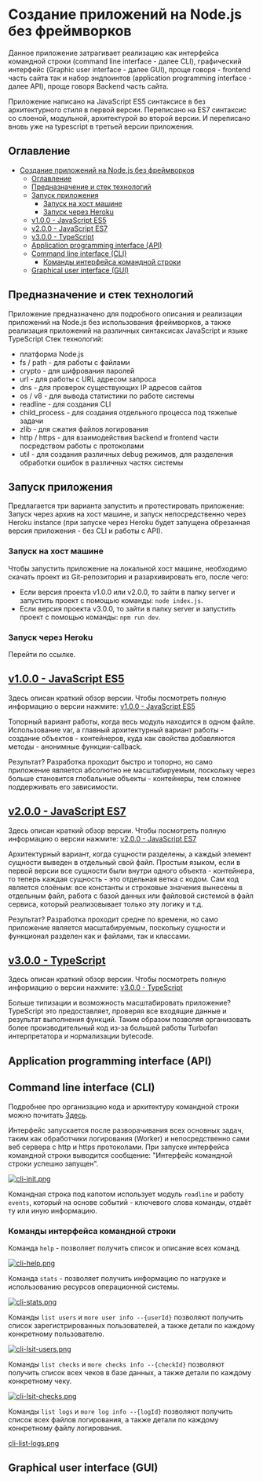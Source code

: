 # Создание приложений на Node.js без фреймворков

Данное приложение затрагивает реализацию как интерфейса командной строки (command line interface - далее CLI), графический
интерфейс (Graphic user interface - далее GUI), проще говоря - frontend часть сайта так и набор эндпоинтов (application programming interface - далее API), 
проще говоря Backend часть сайта.

Приложение написано на JavaScript ES5 синтаксисе в без архитектурного стиля в первой версии. Переписано на ES7 синтаксис
со слоеной, модульной, архитектурой во второй версии. И переписано вновь уже на typescript в третьей версии приложения.

## Оглавление
- [Создание приложений на Node.js без фреймворков](#создание-приложений-на-nodejs-без-фреймворков)
	- [Оглавление](#оглавление)
	- [Предназначение и стек технологий](#предназначение-и-стек-технологий)
	- [Запуск приложения](#запуск-приложения)
		- [Запуск на хост машине](#запуск-на-хост-машине)
		- [Запуск через Heroku](#запуск-через-heroku)
	- [v1.0.0 - JavaScript ES5](#v100---javascript-es5)
	- [v2.0.0 - JavaScript ES7](#v200---javascript-es7)
	- [v3.0.0 - TypeScript](#v300---typescript)
	- [Application programming interface (API)](#application-programming-interface-api)
	- [Command line interface (CLI)](#command-line-interface-cli)
		- [Команды интерфейса командной строки](#команды-интерфейса-командной-строки)
	- [Graphical user interface (GUI)](#graphical-user-interface-gui)

## Предназначение и стек технологий

Приложение предназначено для подробного описания и реализации приложений на Node.js без использования фреймворков, а также реализация
приложений на различных синтаксисах JavaScript и языке TypeScript
Стек технологий:
- платформа Node.js
- fs / path - для работы с файлами
- crypto - для шифрования паролей
- url - для работы с URL адресом запроса
- dns - для проверок существующих IP адресов сайтов
- os / v8 - для вывода статистики по работе системы
- readline - для создания CLI
- child_process - для создания отдельного процесса под тяжелые задачи
- zlib - для сжатия файлов логирования
- http / https - для взаимодействия backend и frontend части посредством работы с протоколами
- util - для создания различных debug режимов, для разделения обработки ошибок в различных частях системы

## Запуск приложения

Предлагается три варианта запустить и протестировать приложение: Запуск через архив на хост машине,
и запуск непосредственно через Heroku instance (при запуске через Heroku будет запущена обрезанная версия приложения - без CLI и работы с API).

### Запуск на хост машине

Чтобы запустить приложение на локальной хост машине, необходимо скачать проект из Git-репозитория и разархивировать его, после чего:
- Если версия проекта v1.0.0 или v2.0.0, то зайти в папку server и запустить проект с помощью команды: `node index.js`.
- Если версия проекта v3.0.0, то зайти в папку server и запустить проект с помощью команды: `npm run dev`.

### Запуск через Heroku

Перейти по ссылке.

## [v1.0.0 - JavaScript ES5](wiki/v1.0.0.md)

Здесь описан краткий обзор версии. Чтобы посмотреть полную информацию о версии нажмите: [v1.0.0 - JavaScript ES5](wiki/v1.0.0.md)

Топорный вариант работы, когда весь модуль находится в одном файле. Использование var, а главный архитектурный вариант работы - создание 
объектов - контейнеров, куда как свойства добавляются методы - анонимные функции-callback.

Результат? Разработка проходит быстро и топорно, но само приложение является абсолютно не масштабируемым, поскольку через больше становится
глобальные объекты - контейнеры, тем сложнее поддерживать его зависимости.



## [v2.0.0 - JavaScript ES7](wiki/v2.0.0.md)

Здесь описан краткий обзор версии. Чтобы посмотреть полную информацию о версии нажмите: [v2.0.0 - JavaScript ES7](wiki/v2.0.0.md)

Архитектурный вариант, когда сущности разделены, а каждый элемент сущности выведен в отдельный свой файл. Простым языком, если в первой версии
все сущности были внутри одного объекта - контейнера, то теперь каждая сущность - это отдельная ветка с кодом. Сам код является слоёным:
все константы и строковые значения вынесены в отдельным файл, работа с базой данных или файловой системой в файл сервиса, который реализовывает только эту логику
и т.д.

Результат? Разработка проходит средне по времени, но само приложение является масштабируемым, поскольку сущности и функционал разделен как и файлами, так и классами.

## [v3.0.0 - TypeScript](wiki/v3.0.0.md)

Здесь описан краткий обзор версии. Чтобы посмотреть полную информацию о версии нажмите: [v3.0.0 - TypeScript](wiki/v3.0.0.md)

Больше типизации и возможность масштабировать приложение? TypeScript это предоставляет, проверяя все входящие данные и результат выполнения функций. Таким образом позволяя 
организовать более производительный код из-за большей работы Turbofan интерпретатора и нормализации bytecode.

## Application programming interface (API) 

## Command line interface (CLI)

Подробнее про организацию кода и архитектуру командной строки можно почитать [Здесь](wiki/v2.0.0.md#command-line-interface-cli).

Интерфейс запускается после разворачивания всех основных задач, таким как обработчики логирования (Worker) и непосредственно сами веб сервера с http и https протоколами. При запуске интерфейса командной строки выводится сообщение: "Интерфейс командной строки успешно запущен".

[![cli-init.png](https://i.postimg.cc/v8cSr2yY/cli-init.png)](https://postimg.cc/V5PR1R5p)

Командная строка под капотом использует модуль `readline` и работу `events`, который на основе событий - ключевого слова команды, отдаёт ту или иную информацию.

### Команды интерфейса командной строки

Команда `help` - позволяет получить список и описание всех команд.

[![cli-help.png](https://i.postimg.cc/66Rf6rc5/cli-help.png)](https://postimg.cc/5j4CnFDZ)

Команда `stats` - позволяет получить информацию по нагрузке и использованию ресурсов операционной системы.

[![cli-stats.png](https://i.postimg.cc/nzKrghKZ/cli-stats.png)](https://postimg.cc/623BGw11)

Команды `list users` и `more user info --{userId}` позволяют получить список зарегистрированных пользователей, а также детали по каждому конкретному пользователю.

[![cli-lsit-users.png](https://i.postimg.cc/ZqbJnx6k/cli-lsit-users.png)](https://postimg.cc/bZB7Fb6L)

Команды `list checks` и `more checks info --{checkId}` позволяют получить список всех чеков в базе данных, а также детали по каждому конкретному чеку.

[![cli-lsit-checks.png](https://i.postimg.cc/44VpRpbv/cli-lsit-checks.png)](https://postimg.cc/7bP5gGRb)

Команды `list logs` и `more log info --{logId}` позволяют получить список всех файлов логирования, а также детали по каждому конкретному файлу логирования.

[cli-list-logs.png](https://postimg.cc/McbGBqby)

## Graphical user interface (GUI)